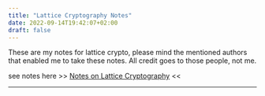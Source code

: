 ```yaml
---
title: "Lattice Cryptography Notes"
date: 2022-09-14T19:42:07+02:00
draft: false
---
```


These are my notes for lattice crypto, please mind the mentioned authors that enabled
me to take these notes. All credit goes to those people, not me.

see notes here >> [Notes on Lattice Cryptography](/static/pq_notes.pdf) <<

---

